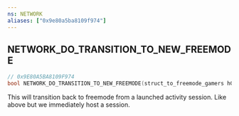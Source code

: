 ```yaml
---
ns: NETWORK
aliases: ["0x9e80a5ba8109f974"]
---
```

## NETWORK_DO_TRANSITION_TO_NEW_FREEMODE

```c
// 0x9E80A5BA8109F974
bool NETWORK_DO_TRANSITION_TO_NEW_FREEMODE(struct_to_freemode_gamers hGamers, int nNumGamers, int nMaxPlayers, bool IsPrivate, bool AllowPreviousJoin, int nHostFlags);
```

This will transition back to freemode from a launched activity session. Like above but we immediately host a session.

